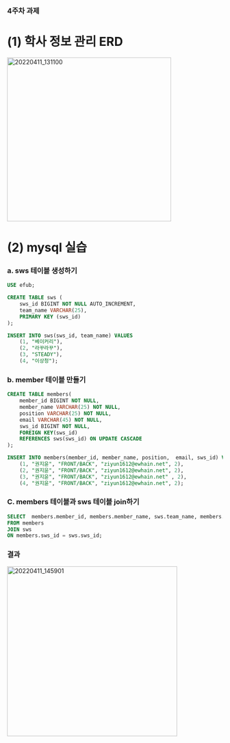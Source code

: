 ### 4주차 과제 
# (1) 학사 정보 관리 ERD
<img width="383" alt="20220411_131100" src="https://user-images.githubusercontent.com/76603301/162665394-caa0cf53-b687-47e4-88c3-5ace650fe8bf.png">

# (2) mysql 실습

### a. sws 테이블 생성하기 
```sql
USE efub;

CREATE TABLE sws (
    sws_id BIGINT NOT NULL AUTO_INCREMENT,
    team_name VARCHAR(25),
    PRIMARY KEY (sws_id)
);

INSERT INTO sws(sws_id, team_name) VALUES
    (1, "베이커리"),
    (2, "라꾸라꾸"),
    (3, "STEADY"),
    (4, "이상청");
```


### b. member 테이블 만들기 
```sql
CREATE TABLE members(
	member_id BIGINT NOT NULL,
    member_name VARCHAR(25) NOT NULL, 
    position VARCHAR(25) NOT NULL,
    email VARCHAR(45) NOT NULL,
    sws_id BIGINT NOT NULL,
    FOREIGN KEY(sws_id) 
    REFERENCES sws(sws_id) ON UPDATE CASCADE
);   

INSERT INTO members(member_id, member_name, position,  email, sws_id) VALUES
	(1, "권지윤", "FRONT/BACK", "ziyun1612@ewhain.net", 2), 
    (2, "권지윤", "FRONT/BACK", "ziyun1612@ewhain.net", 2), 
    (3, "권지윤", "FRONT/BACK", "ziyun1612@ewhain.net" , 2), 
    (4, "권지윤", "FRONT/BACK", "ziyun1612@ewhain.net", 2);

```


### C. members 테이블과 sws 테이블 join하기 
```sql
SELECT  members.member_id, members.member_name, sws.team_name, members.position,  members.email, members.sws_id
FROM members
JOIN sws
ON members.sws_id = sws.sws_id;

```

### 결과 
<img width="397" alt="20220411_145901" src="https://user-images.githubusercontent.com/76603301/162674372-e047fdbb-b0fb-42e2-98b5-28cc75c48109.png">




